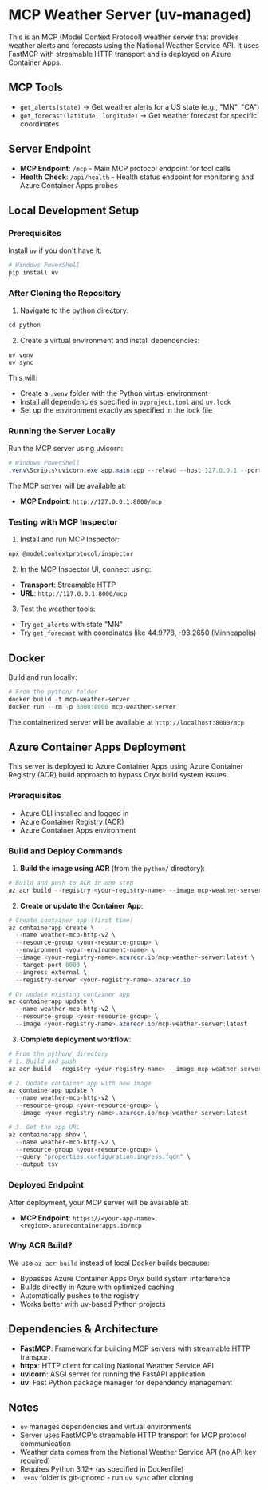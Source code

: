 # MCP Weather Server (uv-managed)

This is an MCP (Model Context Protocol) weather server that provides weather alerts and forecasts using the National Weather Service API. It uses FastMCP with streamable HTTP transport and is deployed on Azure Container Apps.

## MCP Tools
- `get_alerts(state)` -> Get weather alerts for a US state (e.g., "MN", "CA")
- `get_forecast(latitude, longitude)` -> Get weather forecast for specific coordinates

## Server Endpoint
- **MCP Endpoint**: `/mcp` - Main MCP protocol endpoint for tool calls
- **Health Check**: `/api/health` - Health status endpoint for monitoring and Azure Container Apps probes

## Local Development Setup

### Prerequisites
Install `uv` if you don't have it:

```powershell
# Windows PowerShell
pip install uv
```

### After Cloning the Repository

1. Navigate to the python directory:
```powershell
cd python
```

2. Create a virtual environment and install dependencies:
```powershell
uv venv
uv sync
```

This will:
- Create a `.venv` folder with the Python virtual environment
- Install all dependencies specified in `pyproject.toml` and `uv.lock`
- Set up the environment exactly as specified in the lock file

### Running the Server Locally

Run the MCP server using uvicorn:

```powershell
# Windows PowerShell
.venv\Scripts\uvicorn.exe app.main:app --reload --host 127.0.0.1 --port 8000
```

The MCP server will be available at:
- **MCP Endpoint**: `http://127.0.0.1:8000/mcp`

### Testing with MCP Inspector

1. Install and run MCP Inspector:
```powershell
npx @modelcontextprotocol/inspector
```

2. In the MCP Inspector UI, connect using:
- **Transport**: Streamable HTTP
- **URL**: `http://127.0.0.1:8000/mcp`

3. Test the weather tools:
- Try `get_alerts` with state "MN" 
- Try `get_forecast` with coordinates like 44.9778, -93.2650 (Minneapolis)

## Docker

Build and run locally:

```powershell
# From the python/ folder
docker build -t mcp-weather-server .
docker run --rm -p 8000:8000 mcp-weather-server
```

The containerized server will be available at `http://localhost:8000/mcp`

## Azure Container Apps Deployment

This server is deployed to Azure Container Apps using Azure Container Registry (ACR) build approach to bypass Oryx build system issues.

### Prerequisites
- Azure CLI installed and logged in
- Azure Container Registry (ACR) 
- Azure Container Apps environment

### Build and Deploy Commands

1. **Build the image using ACR** (from the `python/` directory):
```powershell
# Build and push to ACR in one step
az acr build --registry <your-registry-name> --image mcp-weather-server:latest .
```

2. **Create or update the Container App**:
```powershell
# Create container app (first time)
az containerapp create \
  --name weather-mcp-http-v2 \
  --resource-group <your-resource-group> \
  --environment <your-environment-name> \
  --image <your-registry-name>.azurecr.io/mcp-weather-server:latest \
  --target-port 8000 \
  --ingress external \
  --registry-server <your-registry-name>.azurecr.io

# Or update existing container app
az containerapp update \
  --name weather-mcp-http-v2 \
  --resource-group <your-resource-group> \
  --image <your-registry-name>.azurecr.io/mcp-weather-server:latest
```

3. **Complete deployment workflow**:
```powershell
# From the python/ directory
# 1. Build and push
az acr build --registry <your-registry-name> --image mcp-weather-server:latest .

# 2. Update container app with new image
az containerapp update \
  --name weather-mcp-http-v2 \
  --resource-group <your-resource-group> \
  --image <your-registry-name>.azurecr.io/mcp-weather-server:latest

# 3. Get the app URL
az containerapp show \
  --name weather-mcp-http-v2 \
  --resource-group <your-resource-group> \
  --query "properties.configuration.ingress.fqdn" \
  --output tsv
```

### Deployed Endpoint
After deployment, your MCP server will be available at:
- **MCP Endpoint**: `https://<your-app-name>.<region>.azurecontainerapps.io/mcp`

### Why ACR Build?
We use `az acr build` instead of local Docker builds because:
- Bypasses Azure Container Apps Oryx build system interference 
- Builds directly in Azure with optimized caching
- Automatically pushes to the registry
- Works better with uv-based Python projects

## Dependencies & Architecture

- **FastMCP**: Framework for building MCP servers with streamable HTTP transport
- **httpx**: HTTP client for calling National Weather Service API
- **uvicorn**: ASGI server for running the FastAPI application
- **uv**: Fast Python package manager for dependency management

## Notes
- `uv` manages dependencies and virtual environments
- Server uses FastMCP's streamable HTTP transport for MCP protocol communication
- Weather data comes from the National Weather Service API (no API key required)
- Requires Python 3.12+ (as specified in Dockerfile)
- `.venv` folder is git-ignored - run `uv sync` after cloning